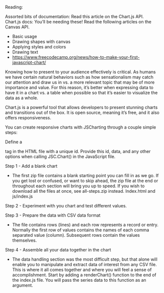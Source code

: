 Reading:

Assorted bits of documentation:
Read this article on the Chart.js API.
Chart.js docs: You’ll be needing these!
Read the following articles on the Canvas API.
- Basic usage
- Drawing shapes with canvas
- Applying styles and colors
- Drawing text
- https://www.freecodecamp.org/news/how-to-make-your-first-javascript-chart/

Knowing how to present to your audience effectively is critical.  As humans we have certain natural behaviors such as how sensationalism may catch our attention and draw us in vs. a more relevant topic that may be of more importance and value.  For this reason, it’s better when expressing data to have it in a chart vs. a table when possible so that it’s easier to visualize the data as a whole.  

Chart.js is a powerful tool that allows developers to present stunning charts and transitions out of the box.  It is open source, meaning it’s free, and it also offers responsiveness.

You can create responsive charts with JSCharting through a couple simple steps:

Define a <div> tag in the HTML file with a unique id.
Provide this id, data, and any other options when calling JSC.Chart() in the JavaScript file.

Step 1 - Add a blank chart

- The first zip file contains a blank starting point you can fill in as we go. If you get lost or confused, or want to skip ahead, the zip file at the end or throughout each section will bring you up to speed. If you wish to download all the files at once, see all-steps.zip instead.
Index.html and js/index.js

Step 2 - Experiment with you chart and test different values.
 
Step 3 - Prepare the data with CSV data format

- The file contains rows (lines) and each row represents a record or entry. Normally the first row of values contains the names of each comma separated value (column). Subsequent rows contain the values themselves.

Step 4 - Assemble all your data together in the chart

- The data handling section was the most difficult step, but that alone will enable you to manipulate and extract data of interest from any CSV file. This is where it all comes together and where you will feel a sense of accomplishment.
Start by adding a renderChart() function to the end of the index.js file. You will pass the series data to this function as an argument.
